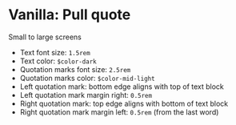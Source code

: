 # Vanilla: Pull quote

Small to large screens
- Text font size: `1.5rem`
- Text color: `$color-dark`
- Quotation marks font size: `2.5rem`
- Quotation marks color: `$color-mid-light`
- Left quotation mark: bottom edge aligns with top of text block
- Left quotation mark margin right: `0.5rem`
- Right quotation mark: top edge aligns with bottom of text block
- Right quotation mark margin left: `0.5rem` (from the last word)  
